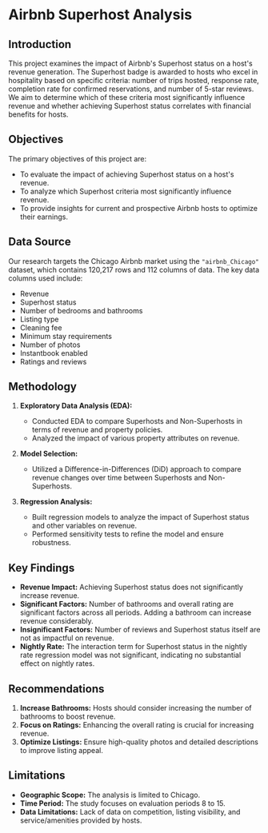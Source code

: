 # Airbnb Superhost Analysis

## Introduction
This project examines the impact of Airbnb's Superhost status on a host's revenue generation. The Superhost badge is awarded to hosts who excel in hospitality based on specific criteria: number of trips hosted, response rate, completion rate for confirmed reservations, and number of 5-star reviews. We aim to determine which of these criteria most significantly influence revenue and whether achieving Superhost status correlates with financial benefits for hosts.

## Objectives
The primary objectives of this project are:
- To evaluate the impact of achieving Superhost status on a host's revenue.
- To analyze which Superhost criteria most significantly influence revenue.
- To provide insights for current and prospective Airbnb hosts to optimize their earnings.

## Data Source
Our research targets the Chicago Airbnb market using the `"airbnb_Chicago"` dataset, which contains 120,217 rows and 112 columns of data. The key data columns used include:
- Revenue
- Superhost status
- Number of bedrooms and bathrooms
- Listing type
- Cleaning fee
- Minimum stay requirements
- Number of photos
- Instantbook enabled
- Ratings and reviews

## Methodology
1. **Exploratory Data Analysis (EDA):**
   - Conducted EDA to compare Superhosts and Non-Superhosts in terms of revenue and property policies.
   - Analyzed the impact of various property attributes on revenue.

2. **Model Selection:**
   - Utilized a Difference-in-Differences (DiD) approach to compare revenue changes over time between Superhosts and Non-Superhosts.

3. **Regression Analysis:**
   - Built regression models to analyze the impact of Superhost status and other variables on revenue.
   - Performed sensitivity tests to refine the model and ensure robustness.

## Key Findings
- **Revenue Impact:** Achieving Superhost status does not significantly increase revenue.
- **Significant Factors:** Number of bathrooms and overall rating are significant factors across all periods. Adding a bathroom can increase revenue considerably.
- **Insignificant Factors:** Number of reviews and Superhost status itself are not as impactful on revenue.
- **Nightly Rate:** The interaction term for Superhost status in the nightly rate regression model was not significant, indicating no substantial effect on nightly rates.

## Recommendations
1. **Increase Bathrooms:** Hosts should consider increasing the number of bathrooms to boost revenue.
2. **Focus on Ratings:** Enhancing the overall rating is crucial for increasing revenue.
3. **Optimize Listings:** Ensure high-quality photos and detailed descriptions to improve listing appeal.

## Limitations
- **Geographic Scope:** The analysis is limited to Chicago.
- **Time Period:** The study focuses on evaluation periods 8 to 15.
- **Data Limitations:** Lack of data on competition, listing visibility, and service/amenities provided by hosts.


